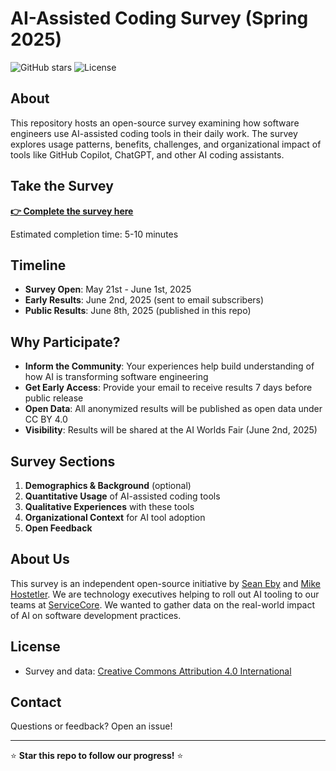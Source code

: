 # AI-Assisted Coding Survey (Spring 2025)

![GitHub stars](https://img.shields.io/github/stars/AI-Coding-Survey/survey-spring-2025?style=social)
![License](https://img.shields.io/badge/license-CC%20BY%204.0-blue)

## About

This repository hosts an open-source survey examining how software engineers use AI-assisted coding tools in their daily work. The survey explores usage patterns, benefits, challenges, and organizational impact of tools like GitHub Copilot, ChatGPT, and other AI coding assistants.

## Take the Survey

**[👉 Complete the survey here](https://forms.gle/zmRCpJXmGiZ5C8Z79)**

Estimated completion time: 5-10 minutes

## Timeline

- **Survey Open**: May 21st - June 1st, 2025
- **Early Results**: June 2nd, 2025 (sent to email subscribers)
- **Public Results**: June 8th, 2025 (published in this repo)

## Why Participate?

- **Inform the Community**: Your experiences help build understanding of how AI is transforming software engineering
- **Get Early Access**: Provide your email to receive results 7 days before public release
- **Open Data**: All anonymized results will be published as open data under CC BY 4.0
- **Visibility**: Results will be shared at the AI Worlds Fair (June 2nd, 2025)

## Survey Sections

1. **Demographics & Background** (optional)
2. **Quantitative Usage** of AI-assisted coding tools
3. **Qualitative Experiences** with these tools
4. **Organizational Context** for AI tool adoption
5. **Open Feedback**

## About Us

This survey is an independent open-source initiative by [Sean Eby](https://github.com/speby) and [Mike Hostetler](https://github.com/mikehostetler). We are technology executives helping to roll out AI tooling to our teams at [ServiceCore](https://servicecore.com/).  We wanted to gather data on the real-world impact of AI on software development practices.

## License

- Survey and data: [Creative Commons Attribution 4.0 International](https://creativecommons.org/licenses/by/4.0/)

## Contact

Questions or feedback? Open an issue!

---

⭐ **Star this repo to follow our progress!** ⭐
